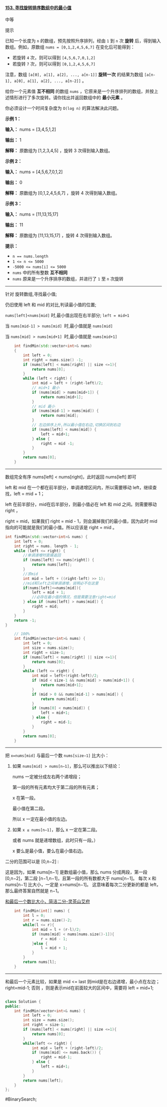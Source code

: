 #### [153. 寻找旋转排序数组中的最小值](https://leetcode.cn/problems/find-minimum-in-rotated-sorted-array/)

中等

提示

已知一个长度为 `n` 的数组，预先按照升序排列，经由 `1` 到 `n` 次 **旋转** 后，得到输入数组。例如，原数组 `nums = [0,1,2,4,5,6,7]` 在变化后可能得到：

- 若旋转 `4` 次，则可以得到 `[4,5,6,7,0,1,2]`
- 若旋转 `7` 次，则可以得到 `[0,1,2,4,5,6,7]`

注意，数组 `[a[0], a[1], a[2], ..., a[n-1]]` **旋转一次** 的结果为数组 `[a[n-1], a[0], a[1], a[2], ..., a[n-2]]` 。

给你一个元素值 **互不相同** 的数组 `nums` ，它原来是一个升序排列的数组，并按上述情形进行了多次旋转。请你找出并返回数组中的 **最小元素** 。

你必须设计一个时间复杂度为 `O(log n)` 的算法解决此问题。

**示例 1：**

**输入：** nums = [3,4,5,1,2]

**输出：** 1

**解释：** 原数组为 [1,2,3,4,5] ，旋转 3 次得到输入数组。

**示例 2：**

**输入：** nums = [4,5,6,7,0,1,2]

**输出：** 0

**解释：** 原数组为 [0,1,2,4,5,6,7] ，旋转 4 次得到输入数组。

**示例 3：**

**输入：** nums = [11,13,15,17]

**输出：** 11

**解释：** 原数组为 [11,13,15,17] ，旋转 4 次得到输入数组。

**提示：**

- `n == nums.length`
- `1 <= n <= 5000`
- `-5000 <= nums[i] <= 5000`
- `nums` 中的所有整数 **互不相同**
- `nums` 原来是一个升序排序的数组，并进行了 `1` 至 `n` 次旋转
---- ----
针对 旋转数组,寻找最小值;

仍旧使用 left 和 mid 的对比,判读最小值的位置;

`nums[left]<nums[mid]` 时,最小值出现在右半部分; `left = mid+1`

当 `nums[mid-1] > nums[mid] `时,最小值就是 `nums[mid]`

当 `nums[mid] > nums[mid+1] `时,最小值就是 `nums[mid+1]`

```cpp
    int findMin(std::vector<int>& nums)
    {
        int left = 0;
        int right = nums.size() -1;
        if (nums[left] < nums[right] || size <=1){
            return nums[0];
        }
        while (left < right) {
            int mid = left + (right-left)/2;
            // mid+1 最小
            if (nums[mid] > nums[mid+1]) {
                return nums[mid+1];
            }
            // mid 最小
            if (nums[mid-1] > nums[mid]) {
                return nums[mid];
            }
            // 左边排序上升,所以最小值在右边,切换区间到右边
            if (nums[left] < nums[mid]) {
                left = mid+1;
            } else {
                right = mid -1;
            }
        }
        return nums[0];
    }
```

----

数组完全有序 nums[left] < nums[right]，此时返回 nums[left] 即可

left 和 mid 在一个都在前半部分，单调递增区间内，所以需要移动 left，继续查找，left = mid + 1；

left 在前半部分，mid在后半部分，则最小值必在 left 和 mid 之间。则需要移动right ，

right = mid，如果我们 right = mid - 1，则会漏掉我们的最小值，因为此时 mid 指向的可能就是我们的最小值。所以应该是 right = mid 。
```cpp
int findMin(std::vector<int>& nums) {
    int left = 0;
    int right = nums. length - 1;
    while (left <= right) {
        //单调递增时直接返回
        if (nums[left] <= nums[right]) {
            return nums[left];
        }
        //求mid
        int mid = left + ((right-left) >> 1);
        //mid和left之间单调递增，说明必不在这里
        if(nums[left]<=nums[mid]){
            left = mid + 1;
            //必存在最小值的情况，但是需要注意right=mid
        } else if (nums[left] > nums[mid]) {
            right = mid;
        }
    }
    return -1;
}

```

```cpp
    // 100%
    int findMin(vector<int>& nums) {
        int left = 0;
        int size = nums.size();
        int right = size-1;
        if (nums[left] < nums[right] || size <=1){
            return nums[0];
        }
        while (left <= right) {
            int mid = left+(right-left)/2;
            if (mid < size-1 && nums[mid] > nums[mid+1]) {
                return nums[mid+1];
            }
            if (mid > 0 && nums[mid-1] > nums[mid]) {
                return nums[mid];
            }
            if (nums[0] < nums[mid]) {
                left = mid+1;
            } else {
                right = mid-1;
            }
        }
        return nums[0];
    }
```
----
把 `x=nums[mid]` 与最后一个数 `nums[size−1]` 比大小：

1. 如果 `nums[mid] > nums[n−1]`，那么可以推出以下结论：

    nums 一定被分成左右两个递增段；

    第一段的所有元素均大于第二段的所有元素；

    x 在第一段。

    最小值在第二段。

    所以 x 一定在最小值的左边。
2. 如果 `x ≤ nums[n−1]`，那么 x 一定在第二段。

    或者 nums 就是递增数组，此时只有一段。）

    x 要么是最小值，要么在最小值右边。

二分的范围可以是 [0,n−2] :

这是因为，如果 nums[n−1] 是数组最小值，那么 nums 分成两段，第一段 [0,n−2]，第二段 [n−1,n−1]，且第一段的所有数都大于 nums[n−1]。
每次 x 和 nums[n−1] 比大小，一定是 x>nums[n−1]。
这意味着每次二分更新的都是 left，那么最终答案自然就是 n−1。

[和最后一个数比大小，简洁二分-灵茶山艾府](https://leetcode.cn/problems/find-minimum-in-rotated-sorted-array/solutions/1987499/by-endlesscheng-owgd/)

```cpp
    int findMin(int[] nums) {
        int l = 0;
        int r = nums.size()-2;
        while(l <= r){
            int mid = l + (r-l)/2;
            if (nums[mid] < nums[nums.size()-1]){
                r = mid - 1;
            }else {
                l = mid + 1;
            }
        }
        return nums[l];
    }
```
----
和最后一个元素比较，如果是 mid  <= last 则mid是在右边递增，最小点在左边；right=mid-1;
否则 ，则是表示mid在前面较大的区间中，需要将 left = mid+1;

```cpp

class Solution {
public:
    int findMin(vector<int>& nums) {
        int left = 0;
        int size = nums.size();
        int right = size-1;
        if (nums[left] < nums[right] || size <=1){
            return nums[0];
        }
        while(left <= right) {
            int mid = left + (right-left)/2;
            if (nums[mid] <= nums.back()) {
                right = mid-1;
            } else {
                left = mid+1;
            }
        }
        return nums[left];
    }
};
```
#BinarySearch;
